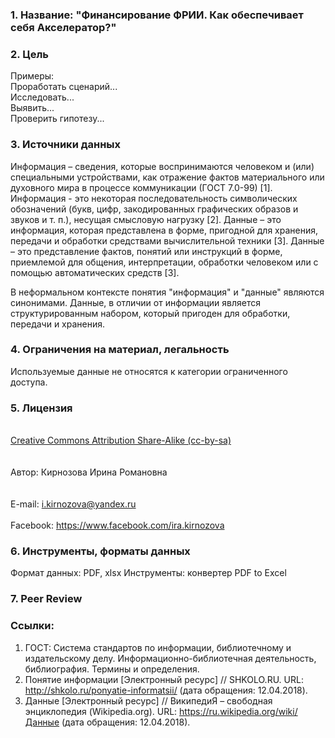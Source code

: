 ### 1. Название: "Финансирование ФРИИ. Как обеспечивает себя Акселератор?"  

### 2. Цель
Примеры:      
Проработать сценарий...      
Исследовать...     
Выявить...     
Проверить гипотезу...     
      
### 3. Источники данных
<p>Информация – сведения, которые воспринимаются человеком и (или) специальными устройствами, как отражение фактов материального или духовного мира в процессе коммуникации (ГОСТ 7.0-99) [1]. 
Информация - это некоторая последовательность символических обозначений (букв, цифр, закодированных графических образов и звуков и т. п.), несущая смысловую нагрузку [2].
Данные – это информация, которая представлена в форме, пригодной для хранения, передачи и обработки средствами вычислительной техники [3].
Данные – это представление фактов, понятий или инструкций в форме, приемлемой для общения, интерпретации, обработки человеком или с помощью автоматических средств [3].</p>
<p>В неформальном контексте понятия "информация" и "данные" являются синонимами. Данные, в отличии от информации является структурированным набором, который пригоден для обработки, передачи и хранения.</p>

### 4. Ограничения на материал, легальность
Используемые данные не относятся к категории ограниченного доступа. 

### 5. Лицензия
<br><a href='http://opendefinition.org/licenses/cc-by-sa/'> Creative Commons Attribution Share-Alike (cc-by-sa)</a></br>        
<br>Автор: Кирнозова Ирина Романовна</br>          
<br>E-mail: i.kirnozova@yandex.ru</br>
<br>Facebook: https://www.facebook.com/ira.kirnozova</br>

### 6. Инструменты, форматы данных
Формат данных: PDF, xlsx
Инструменты: конвертер PDF to Excel

### 7. Peer Review
   

### Ссылки:
1. ГОСТ: Система стандартов по информации, библиотечному и издательскому делу. Информационно-библиотечная деятельность, библиография. Термины и определения. 
2. Понятие информации [Электронный ресурс] // SHKOLO.RU. URL: http://shkolo.ru/ponyatie-informatsii/ (дата обращения: 12.04.2018).
3. Данные [Электронный ресурс] // ВикипедиЯ – свободная энциклопедия (Wikipedia.org). URL: https://ru.wikipedia.org/wiki/Данные (дата обращения: 12.04.2018).
